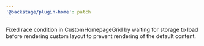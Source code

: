 ```yaml
---
'@backstage/plugin-home': patch
---
```


Fixed race condition in CustomHomepageGrid by waiting for storage to load before rendering custom layout to prevent
rendering of the default content.
